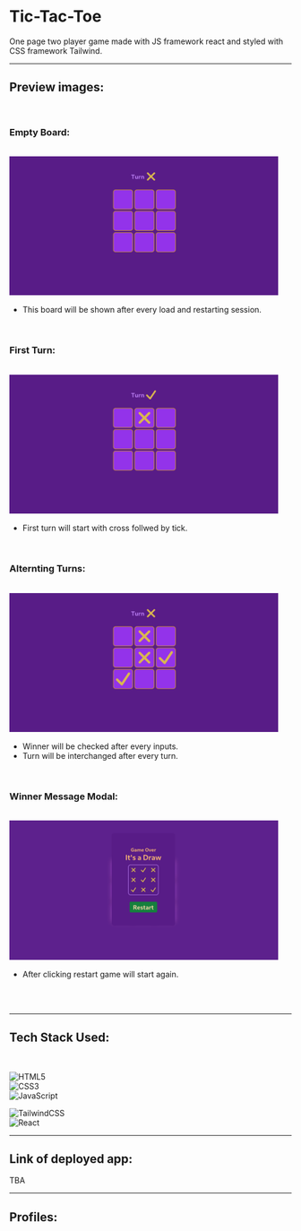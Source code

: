 # Tic-Tac-Toe

One page two player game made with JS framework react and styled with CSS framework Tailwind.

---

## Preview images:

<br/>

### Empty Board:

<br/>
<img src="./screenshots/1.png" width="480" />

<br/>

- This board will be shown after every load and restarting session.

<br/>

### First Turn:

<br/>
<img src="./screenshots/2.png" width="480" />

<br/>

- First turn will start with cross follwed by tick.

<br/>

### Alternting Turns:

<br/>
<img src="./screenshots/3.png"  width="480" />

<br/>

- Winner will be checked after every inputs.
- Turn will be interchanged after every turn.

<br/>

### Winner Message Modal:

<br/>
<img src="./screenshots/5.png"  width="480" />

<br/>

- After clicking restart game will start again.

<br/>
<br/>

---

## Tech Stack Used:

<br/>

![HTML5](https://img.shields.io/badge/html5-%23E34F26.svg?style=for-the-badge&logo=html5&logoColor=white)  
![CSS3](https://img.shields.io/badge/css3-%231572B6.svg?style=for-the-badge&logo=css3&logoColor=white)  
![JavaScript](https://img.shields.io/badge/javascript-%23323330.svg?style=for-the-badge&logo=javascript&logoColor=%23F7DF1E)

![TailwindCSS](https://img.shields.io/badge/tailwindcss-%2338B2AC.svg?style=for-the-badge&logo=tailwind-css&logoColor=white)  
![React](https://img.shields.io/badge/react-%2320232a.svg?style=for-the-badge&logo=react&logoColor=%2361DAFB)

---

## Link of deployed app:

TBA

---

## Profiles:
